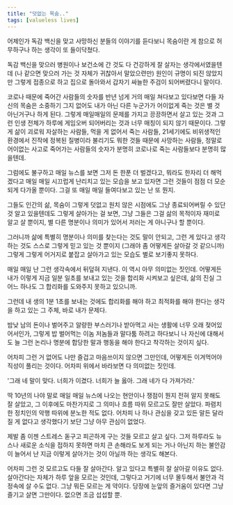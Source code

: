```yaml
---
title: "덧없는 목숨.."
tags: [valueless lives]
---
```


어제인가 독감 백신을 맞고 사망하신 분들의 이야기를 듣다보니 목숨이란 게 참으로 허무하구나 하는 생각이 또 들이닥쳤다.

독감 백신을 맞으러 병원이나 보건소에 간 것도 다 건강하게 잘 살자는 생각에서였을텐데 (나 같으면 맞으러 가는 것 자체가 귀찮아서 말았으련만) 원인이 규명이 되진 않았지만 그렇게 접종으로 하고 집으로 돌아와서 갑자기 싸늘한 주검이 되어버렸다니 말이다. 

코로나 때문에 죽어간 사람들의 숫자를 반년 넘게 거의 매일 쳐다보고 있다보면 다들 자신의 목숨은 소중하기 그지 없어도 내가 아닌 다른 누군가가 어이없게 죽는 것은 별 것 아닌거구나 하게 된다. 그렇게 매일매일의 문제를 가지고 끙끙하면서 살고 있는 것과 그런 인생 전체가 하루에 게임오버 되어버리는 것과 너무 매칭이 되지 않기 때문이다. 그렇게 삶이 괴로워 자살하는 사람들, 먹을 게 없어서 죽는 사람들, 21세기에도 비위생적인 환경에서 진작에 정복된 질병이라 불리기도 뭐한 것들 때문에 사망하는 사람들, 정말로 어이없는 사고로 죽어가는 사람들의 숫자가 분명히 코로나로 죽는 사람들보다 분명히 많을텐데. 

그럼에도 불구하고 매일 뉴스를 보면 그저 돈 한푼 더 벌겠다고, 뭐라도 한자리 더 해먹겠다고 매일 매일 시끄럽게 난리치고 있는 모습을 보고 있자면 그런 것들이 점점 더 모순되게 다가올 뿐이다. 그걸 또 매일 매일 들여다보고 있는 난 또 뭔지.

그들도 인간의 삶, 목숨이 그렇게 덧없고 원치 않은 시점에도 그냥 종료되어버릴 수 있단 것 알고 있을텐데도 그렇게 살아가는 걸 보면, 그냥 그들은 그걸 삶의 목적이자 재미로 알고 살 뿐이지, 별 다른 명분이나 의미가 있어서 저러는 게 아니구나 할 뿐이다. 

그러니까 삶에 특별히 명분이나 의미를 찾는다는 것도 말이 안되고, 그런 게 있다고 생각하는 것도 스스로 그렇게 믿고 있는 것 뿐이지 (그래야 좀 어떻게든 살아갈 것 같으니까) 그렇게 그렇게 어거지로 붙잡고 살아가고 있는 모습도 별로 보기좋지 못하다.

매일 매일 난 그런 생각속에서 뒤덮혀 지낸다. 이 역시 아무 의미없는 짓인데. 어떻게든 내가 이렇게 지금 일분 일초를 보내고 있는 것을 합리화 시켜보고 싶은데, 삶의 진실 그 어느 하나도 그 합리화를 도와주지 못하고 있으니까. 

그런데 내 생의 1분 1초를 보내는 것에도 합리화를 해야 하고 최적화를 해야 한다는 생각을 하고 있는 그 주체, 바로 내가 문제다. 

밤낮 남의 돈이나 벌어주고 알량한 부스러기나 받아먹고 사는 생활에 너무 오래 젖어있어서인가, 그렇게 밥 벌어먹는 이놈 저놈들과 말다툼 하려고 하다보니 나 자신에 대해서도 늘 그런 논리나 명분에 합당한 말과 행동을 해야 한다고 착각하는 것이지 싶다. 

어차피 그런 거 없어도 나만 즐겁고 마음쓰이지 않으면 그만인데, 어떻게든 이겨먹어야 직성이 풀리는 것이다. 어차피 위에서 바라보면 다 의미없는 짓인데. 

'그래 네 말이 맞다. 너희가 이겼다. 너희가 늘 옳아. 그래 네가 다 가져가라.'

딱 10년의 나야 말로 매일 매일 뉴스에 나오는 현안이나 쟁점이 뭔지 전혀 알지 못해도 잘 살았고, 그 이후에도 마찬가지로 그 의미나 흐름 따위 모르고도 잘만 살았다. 파렴치한 정치인의 악행 따위에 분노한 적도 없다. 어차피 나 하나 관심을 갖고 있든 말든 달라질 게 없다고 생각했다기 보단 그냥 아무 관심이 없었다. 

제발 좀 이젠 스트레스 돋구고 피곤하게 구는 것들 모르고 살고 싶다. 그저 하루라도 뉴스나 새로운 소식을 접하지 못하면 마치 큰 손해라도 보게 되는 거나 아닌지 하는 불안감이 늘어서 난 지금 이렇게 살아가는 것이 아닐까 하는 생각도 해본다.

어차피 그런 것 모르고도 다들 잘 살아간다. 알고 있다고 특별히 잘 살아갈 이유도 없다. 살아간다는 자체가 하루 앞을 모르는 것인데, 그렇다고 거기에 너무 몰두해서 불안과 걱정속에 살 수도 없다. 그냥 뭐든 모르는 게 약이다. 당장에 눈앞의 즐거움이 있다면 그냥 즐기고 살면 그만이다. 없으면 조금 섭섭할 뿐. 